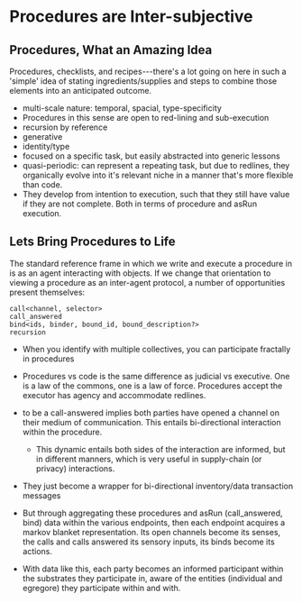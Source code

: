 # Procedures are Inter-subjective

## Procedures, What an Amazing Idea


Procedures, checklists, and recipes---there's a lot going on here in such a 'simple' idea of stating
ingredients/supplies and steps to combine those elements into an anticipated outcome.

- multi-scale nature: temporal, spacial, type-specificity
- Procedures in this sense are open to red-lining and sub-execution
- recursion by reference
- generative
- identity/type
- focused on a specific task, but easily abstracted into generic lessons
- quasi-periodic: can represent a repeating task, but due to redlines, they organically evolve into
  it's relevant niche in a manner that's more flexible than code.
- They develop from intention to execution, such that they still have value if they are not
  complete. Both in terms of procedure and asRun execution.

## Lets Bring Procedures to Life

The standard reference frame in which we write and execute a procedure in is as an agent interacting
with objects. If we change that orientation to viewing a procedure as an inter-agent protocol, a
number of opportunities present themselves:


    call<channel, selector>
    call_answered
    bind<ids, binder, bound_id, bound_description?>
    recursion

- When you identify with multiple collectives, you can participate fractally in procedures
- Procedures vs code is the same difference as judicial vs executive. One is a law of the commons,
  one is a law of force. Procedures accept the executor has agency and accommodate redlines.

- to be a call-answered implies both parties have opened a channel on their medium of
  communication. This entails bi-directional interaction within the procedure.

  - This dynamic entails both sides of the interaction are informed, but in different manners, which
    is very useful in supply-chain (or privacy) interactions.

- They just become a wrapper for bi-directional inventory/data transaction messages
- But through aggregating these procedures and asRun (call_answered, bind) data within the various
  endpoints, then each endpoint acquires a markov blanket representation. Its open channels become its
  senses, the calls and calls answered its sensory inputs, its binds become its actions.
- With data like this, each party becomes an informed participant within the substrates they
  participate in, aware of the entities (individual and egregore) they participate within and with.
